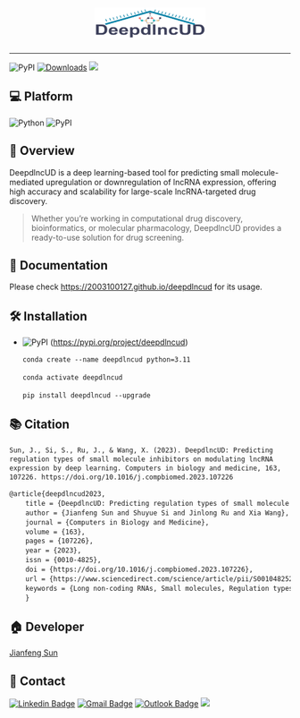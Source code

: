 <h1 align="center">
    <img src="https://github.com/2003100127/deepdlncud/blob/main/docs/img/deepdlncud-logo.png?raw=true" width="200" height="55">
    <br>
</h1>

<hr>

![PyPI](https://img.shields.io/pypi/v/deepdlncud?logo=PyPI)
[![Downloads](https://pepy.tech/badge/deepdlncud)](https://pepy.tech/project/deepdlncud)
![](https://img.shields.io/github/stars/2003100127/deepdlncud?logo=GitHub&color=blue)

## 💻 Platform

![Python](https://img.shields.io/badge/-Python-000?&logo=Python)
![PyPI](https://img.shields.io/badge/-PyPI-000?&logo=PyPI)

## 🧭 Overview
DeepdlncUD is a deep learning-based tool for predicting small molecule-mediated upregulation or downregulation of lncRNA expression, offering high accuracy and scalability for large-scale lncRNA-targeted drug discovery.

> Whether you’re working in computational drug discovery, bioinformatics, or molecular pharmacology, DeepdlncUD provides a ready-to-use solution for drug screening.

## 📔 Documentation
Please check https://2003100127.github.io/deepdlncud for its usage.

## 🛠️ Installation

* ![PyPI](https://img.shields.io/badge/-PyPI-000?&logo=PyPI) (https://pypi.org/project/deepdlncud)

  ``` shell
  conda create --name deepdlncud python=3.11
      
  conda activate deepdlncud
  
  pip install deepdlncud --upgrade
  ```

## 📚 Citation

```shell!
Sun, J., Si, S., Ru, J., & Wang, X. (2023). DeepdlncUD: Predicting regulation types of small molecule inhibitors on modulating lncRNA expression by deep learning. Computers in biology and medicine, 163, 107226. https://doi.org/10.1016/j.compbiomed.2023.107226
```

```markdown
@article{deepdlncud2023,
    title = {DeepdlncUD: Predicting regulation types of small molecule inhibitors on modulating lncRNA expression by deep learning},
    author = {Jianfeng Sun and Shuyue Si and Jinlong Ru and Xia Wang},
    journal = {Computers in Biology and Medicine},
    volume = {163},
    pages = {107226},
    year = {2023},
    issn = {0010-4825},
    doi = {https://doi.org/10.1016/j.compbiomed.2023.107226},
    url = {https://www.sciencedirect.com/science/article/pii/S0010482523006911},
    keywords = {Long non-coding RNAs, Small molecules, Regulation types, Drug discovery, Deep learning},
    }
```

## 🏠 Developer
[Jianfeng Sun](https://www.2003100127.github.io) 

## 📧 Contact
[![Linkedin Badge](https://img.shields.io/badge/-Jianfeng_Sun-blue?style=flat-square&logo=Linkedin&logoColor=white&link=https://www.linkedin.com/in/jianfeng-sun-2ba9b1132)](https://www.linkedin.com/in/jianfeng-sun-2ba9b1132) 
[![Gmail Badge](https://img.shields.io/badge/-jianfeng.sunmt@gmail.com-c14438?style=flat-square&logo=Gmail&logoColor=white&link=mailto:jianfeng.sunmt@gmail.com)](mailto:jianfeng.sunmt@gmail.com)
[![Outlook Badge](https://img.shields.io/badge/jianfeng.sun@ndorms.ox.ac.uk--000?style=social&logo=microsoft-outlook&logoColor=0078d4&link=mailto:jianfeng.sun@ndorms.ox.ac.uk)](mailto:jianfeng.sun@ndorms.ox.ac.uk)
<a href="https://twitter.com/Jianfeng_Sunny" ><img src="https://img.shields.io/twitter/follow/Jianfeng_Sunny.svg?style=social" /></a>